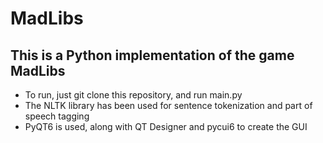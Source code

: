 # MadLibs

## This is a Python implementation of the game MadLibs

- To run, just git clone this repository, and run main.py
- The NLTK library has been used for sentence tokenization and part of speech tagging
- PyQT6 is used, along with QT Designer and pycui6 to create the GUI
